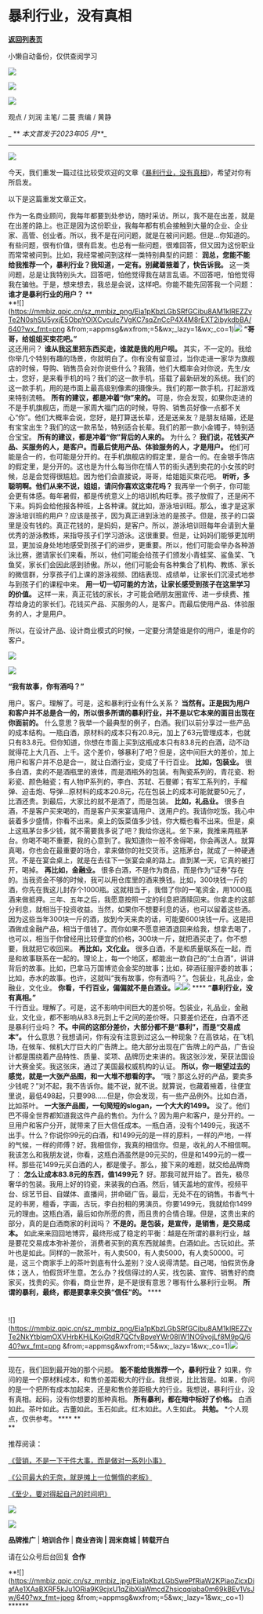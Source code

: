 # 暴利行业，没有真相

[**返回列表页**](/gzh/刘润)

小懒自动备份，仅供查阅学习

![](https://mmbiz.qpic.cn/sz_mmbiz_jpg/Eia1pKbzLGbSZ57HPo7A5mhKzhKlg5Aok3X0IRy7oibLVF7JAbcXz1iago686lltde5Tnia1BGZlBqFymUYr1O4ibsg/640?wx_fmt=jpeg&wxfrom;=5&wx;_lazy=1&wx;_co=1)

![](https://mmbiz.qpic.cn/sz_mmbiz_gif/Eia1pKbzLGbS8bmZ7W5d1awXZd4kciapdFexJQ99VNWq8ib87zI8kJV5ibx733utCNrFqNXZ3NjgN4ibiag8XkuTH00g/640?wx_fmt=gif&from;=appmsg)

![](https://mmbiz.qpic.cn/sz_mmbiz_png/Eia1pKbzLGbSTtbn8MqqpIVS11jgqHd15A3rbk8qaVQxWjn41C46rQD2UuA6UIpdp0icBfRgWAvWV2bAzeuLju9Q/640?wx_fmt=png)

观点 / 刘润 主笔/ 二蔓 责编 / 黄静

 _ ** _本文首发于2023年05_ _月_**_  

* * *

  

![](https://mmbiz.qpic.cn/sz_mmbiz_png/Eia1pKbzLGbQ2lP600v6XALulWwxkyLicicgQJBYfG0YTom4DXjWNHWJWiallou3776XVrbRGYXicK8KZEoBLyOaUAg/640?wx_fmt=png&wxfrom;=5&wx;_lazy=1&wx;_co=1)

今天，我们重发一篇过往比较受欢迎的文章《[暴利行业，没有真相](https://mp.weixin.qq.com/s?__biz=MjM5NjM5MjQ4MQ==&mid=2651706595&idx=1&sn=7964f82b95d91bf085f1994191043f89&scene=21#wechat_redirect)》，希望对你有所启发。

以下是这篇重发文章正文。  

  

作为一名商业顾问，我每年都要到处参访，随时采访。所以，我不是在出差，就是在出差的路上。也正是因为这份职业，我每年都有机会接触到大量的企业、企业家、高管、创业者。所以，我不是在问问题，就是在被问问题。但是...你知道的。有些问题，很有价值，很有启发。也总有一些问题，很难回答，但又因为这份职业而常常被问到。比如，我经常被问到这样一类特别典型的问题：
**润总，您能不能给我推荐一个，暴利行业？我知道，一定有。别藏着掖着了，快告诉我。**
这一类问题，总是让我特别头大。回答吧，怕他觉得我在胡言乱语。不回答吧，怕他觉得我在骗他。于是，想来想去，我总是会说，这样吧。你能不能先回答我一个问题：
**谁才是暴利行业的用户？** **  
**![](https://mmbiz.qpic.cn/sz_mmbiz_png/Eia1pKbzLGbSRfGCibu8AM1klREZZvTe2N0shSU5yxjE5ObpYOlXCvcuIc7VgKC7sqZnCcP4X4M8rEXT2ibykdbBA/640?wx_fmt=png
&from;=appmsg&wxfrom;=5&wx;_lazy=1&wx;_co=1)![](https://mmbiz.qpic.cn/sz_mmbiz_png/Eia1pKbzLGbQ2lP600v6XALulWwxkyLicicQkWsXkiaTw9CK00VSu2azJibI06Ywx67tKBPqgdK4KVMORGuzLwib0JLg/640?wx_fmt=png&wxfrom;=5&wx;_lazy=1&wx;_co=1)
**“哥哥，给姐姐买束花吧。”**  
这还用问？ **谁从我这里把东西买走，谁就是我的用户呗。**
其实，不一定的。我给你举几个特别有趣的场景，你就明白了。你有没有留意过，当你走进一家华为旗舰店的时候，导购、销售员会对你说些什么？我猜，他们大概率会对你说，先生/女士，您好，是来看手机的吗？我们的这一款手机，搭载了最新研发的系统。我们的这一款手机，用的是市面上最高级别像素的摄像头。我们的那一款手机，打起游戏来特别流畅。
**所有的建议，都是冲着“你”来的。**
可是，你会发现，如果你走进的不是手机旗舰店，而是一家周大福门店的时候，导购、销售员好像一点都不关心“你”。他们大概率会说，您好，是打算送长辈，还是送亲友？是朋友结婚，还是有宝宝出生？我们的这一款吊坠，特别适合长辈。我们的那一款小金镯子，特别适合宝宝。
**所有的建议，都是冲着“你”背后的人来的。** 为什么？ **我们说，花钱买产品、买服务的人，是客户。而最后使用产品、体验服务的人，才是用户。**
他们可能是合一的，也可能是分开的。在手机旗舰店的假定里，是合一的。在金银手饰店的假定里，是分开的。这也是为什么每当你在情人节的街头遇到卖花的小女孩的时候，总是会觉得很尴尬。因为他们会直接说，哥哥，给姐姐买束花吧。
**听听，多聪明啊。他们从来不说，姐姐，请问你喜欢这束花吗？**
我再举一个例子，你可能会更有体感。每年暑假，都是传统意义上的培训机构旺季。孩子放假了，还是闲不下来。妈妈会给他报各种班，上各种课。就比如，游泳培训班。那么，谁才是这家游泳培训班的用户？应该是孩子，因为真正进到泳池的是孩子。但是，孩子的口袋里是没有钱的。真正花钱的，是妈妈，是客户。所以，游泳培训班每年会请到大量优秀的游泳教练，来指导孩子们学习游泳。这很重要。但是，让妈妈们能够更加明显，更加设身处地地感受到孩子们的进步，更重要。所以，他们可能会举办各种游泳比赛，邀请家长们来看。所以，他们可能会给孩子们颁发小青蛙奖、鲨鱼奖、飞鱼奖，家长们会因此感到骄傲。所以，他们可能会有各种集合了机构、教练、家长的微信群，分享孩子们上课的游泳视频、团结表现、成绩单，让家长们沉浸式地参与到孩子们的课程中来。
**用一切一切可能的方法，让家长感受到孩子在这里学习的价值。**
这样一来，真正花钱的家长，才可能会晒朋友圈宣传、进一步续费、推荐给身边的家长们。花钱买产品、买服务的人，是客户。而最后使用产品、体验服务的人，才是用户。

所以，在设计产品、设计商业模式的时候，一定要分清楚谁是你的用户，谁是你的客户。  

![](https://mmbiz.qpic.cn/sz_mmbiz_png/Eia1pKbzLGbSRfGCibu8AM1klREZZvTe2N0shSU5yxjE5ObpYOlXCvcuIc7VgKC7sqZnCcP4X4M8rEXT2ibykdbBA/640?wx_fmt=png&from;=appmsg&wxfrom;=5&wx;_lazy=1&wx;_co=1)

![](https://mmbiz.qpic.cn/sz_mmbiz_png/Eia1pKbzLGbQ2lP600v6XALulWwxkyLicic9V0KaXYibNxOAibLiaO0KzH38x27E7jTXuZsAXISsZcKPY0xqAdkkBu8g/640?wx_fmt=png&wxfrom;=5&wx;_lazy=1&wx;_co=1)

 **“我有故事，你有酒吗？”**

  

用户。客户。理解了。可是，这和暴利行业有什么关系？
**当然有。正是因为用户和客户并不总是合一的，所以很多所谓的暴利行业，并不是以它本来的面目出现在你面前的。**
什么意思？我举一个最典型的例子，白酒。我们以前分享过一些产品的成本结构。一瓶白酒，原材料的成本只有20.8元，加上了63元管理成本，也就只有83.8元。但你知道，你想在市面上买到这瓶成本只有83.8元的白酒，动不动就得花上大几百、上千。这个差价，够暴利了吧？但是，这中间巨大的差价，加上用户和客户并不总是合一，就让白酒行业，变成了千行百业。
**比如，包装业。**
很多白酒，卖的不是酒瓶里的液体，而是酒瓶外的包装。有陶瓷系列的，青花瓷、粉彩瓷、颜色釉瓷；有人物IP系列的，李白、苏轼、石曼卿；有军工系列的，手榴弹、迫击炮、导弹...原材料的成本20.8元，花在包装上的成本可能就要50元了，比酒还贵。到最后，大家比的就不是酒了，而是包装。
**比如，礼品业。**
很多白酒，不是客户买来喝的，而是客户买来宴请用户、送用户的。我请你吃饭。我心中装着多少盛情，你看不出来。桌上的饭菜值多少钱，你大概也看不出来。但是，桌上这瓶茅台多少钱，就不需要我多说了吧？我给你送礼。坐下来，我推来两瓶茅台。你喝不喝不重要，我的心意到了。我知道你一般不舍得喝，你会再送人。就算真喝，你也会在最重要的场合，拿来做你的社交货币。这瓶茅台，就成了一种硬通货。不是在宴会桌上，就是在去往下一张宴会桌的路上。直到某一天，它真的被打开，喝掉。
**再比如，金融业。**
很多白酒，不是作为商品，而是作为“证券”存在的。当我资金不够的时候，我可以用仓库里的酒来换钱。比如，300块钱一斤的酒，你先在我这儿封存个1000瓶。这就相当于，我借了你的一笔资金，用1000瓶酒来做抵押。三年、五年之后，我愿意按照一定的利息把酒赎回来。你拿走的这部分利息，就相当于投资收益。当然，如果你不想要利息的话，也可以留着这些酒。因为这些当年300块一斤的酒，放到今天来卖的话，可能要600块钱一斤。这是把酒做成金融产品，相当于借钱了。而你如果不愿意把酒退回来给我，想拿去喝了，也可以，相当于你曾经用比较便宜的价格，300块一斤，就把酒买走了。你不想要，我就把它收回来。
**再比如，文化业。**
很多白酒，不是和质量联系在一起，而是和故事联系在一起的。理论上，每一个地区，都能出一款自己的“土白酒”，讲讲背后的故事。比如，巴拿马万国博览会金奖的故事；比如，碎酒征服评委的故事；比如，赤水的故事。也许，这就叫“我有故事，你有酒吗？”。包装业，礼品业，金融业，文化业。
**你看，千行百业，偏偏就不是白酒业。**![](https://mmbiz.qpic.cn/sz_mmbiz_png/Eia1pKbzLGbSRfGCibu8AM1klREZZvTe2N0shSU5yxjE5ObpYOlXCvcuIc7VgKC7sqZnCcP4X4M8rEXT2ibykdbBA/640?wx_fmt=png&from;=appmsg&wxfrom;=5&wx;_lazy=1&wx;_co=1)![](https://mmbiz.qpic.cn/sz_mmbiz_png/Eia1pKbzLGbQ2lP600v6XALulWwxkyLicicjY4JpucWiaHNkofOzzP1LMFY762EjFjUEw0DllPFArwxgxDPK0oPHbw/640?wx_fmt=png&wxfrom;=5&wx;_lazy=1&wx;_co=1)
**** **“暴利行业，没有真相。”**  
千行百业。理解了。可是，这不影响中间巨大的差价呀。包装业，礼品业，金融业，文化业，都不影响从83.8元到上千之间的差价呀。只要差价还在，白酒不还是暴利行业吗？
**不。中间的这部分差价，大部分都不是“暴利”，而是“交易成本”。**
什么意思？我想请问，你有没有注意到过这么一种现象？在高铁站，在飞机场，在候车、候机大厅巨大的广告牌上。绝大部分出现在广告牌上的产品，广告设计都是围绕着产品特性、质量、奖项、品牌历史来讲的。我这张沙发，荣获法国设计大赛金奖。我这张床，通过了美国最权威机构的认证。
**所以，你一眼望过去的感觉，就是一大张产品图，和一大堆不想看的字。**
“哦？那这么好的产品，要卖多少钱呢？”对不起，我不告诉你。能不说，就不说。就算说，也藏着掖着，往便宜里说，最低498起，只要998......但是，你会发现，有一些产品例外。比如白酒，比如茶叶。
**一大张产品图，一句简短的slogan，一个大大的1499。**
没了。他们巴不得全世界都知道我这件产品的售价。为什么？因为用户和客户，是分开的。一旦用户和客户分开，就带来了巨大信任成本。一瓶白酒，没有个1499元，我送不出手。什么？你说你99元的白酒，和1499元的是一样的原料，一样的产地，一样的气候，一样的师傅？好。我相信你，我真的相信你。但是，收礼的人不相信啊。我该怎么和我朋友说，你看，这瓶白酒虽然是99元买的，但是和1499元的一模一样。那些花1499元买白酒的人，都是傻子。那么，接下来的难题，就交给品牌商了：
**怎么让成本83.8元的东西，值1499元？**
好。那我可就开始了。首先，极尽奢华的包装。我用上好的钧瓷，来装我的白酒。然后，铺天盖地的宣传。视频平台、综艺节目、自媒体、直播间，拼命砸广告。最后，无处不在的销售。书香气十足的书房，檀香，字画，古玩，李白扮相的男演员。你要1499元，我就给你1499元的理由。这瓶白酒，最后如你所愿的贵，而且贵的合情合理。但是，这贵出来的部分，真的是白酒商家的利润吗？
**不是的。是包装，是宣传，是销售，是交易成本。**
如此来来回回地博弈，最终形成了稳定的平衡：越是在所谓的暴利行业，越是要花交易成本弥补差价，消费者买到的真东西就越贵。白酒如此。古玩如此。茶叶也是如此。同样的一款茶叶，有人卖500，有人卖5000，有人卖50000。可是，这三个商家手上的茶叶到底有什么差别？没人说得清楚。自己喝，怕假货伤身体；送人，怕假货坏生意。怎么办？找信得过的人买，找包装、宣传、销售好的商家买，找贵的买。你看，商业世界，是不是很有意思？哪有什么暴利行业啊。
**所谓的暴利，最终，都是要拿来交换“信任”的。** ****

#
![](https://mmbiz.qpic.cn/sz_mmbiz_png/Eia1pKbzLGbSRfGCibu8AM1klREZZvTe2NkYtblqmOXVHrbKHjLKojGtdR7QCfvBpveYWr08IW1NO9vojLf8M9pQ/640?wx_fmt=png
&from;=appmsg&wxfrom;=5&wx;_lazy=1&wx;_co=1)![](https://mmbiz.qpic.cn/sz_mmbiz_png/Eia1pKbzLGbSRfGCibu8AM1klREZZvTe2Njtqpm33zGwYAJbGQdulrG3RCb8cORETRiateayaQibxUiba5Q5ShiaasnQ/640?wx_fmt=png&from;=appmsg&wxfrom;=5&wx;_lazy=1&wx;_co=1)

 **** ****  
现在，我们回到最开始的那个问题。 **能不能给我推荐一个，暴利行业？**
如果，你问的是一个原材料成本，和售价差距极大的行业。我想说，比比皆是。如果，你问的是一个把所有成本加起来，还是和售价差距极大的行业。我想说，暴利行业，没有真相。起码，没有你想要的那种真相。
**所有暴利，都在暗中标好了价格。** 白酒如此。茶叶如此。古董如此。玉石如此。红木如此。人生如此。 **共勉。** *个人观点，仅供参考。 **** **  
**

推荐阅读：

[
《营销，不是一下干件大事，而是做对一系列小事》](https://mp.weixin.qq.com/s?__biz=MjM5NjM5MjQ4MQ==&mid=2651732689&idx=2&sn=bfdca8d8f2f403c2a8859b9efd395420&chksm=bd13619f8a64e889d6991cdcdc77e9cfc0e45541882de6345b03aac7dc12d776ddf9e6f27f3a&token=1695997797&lang=zh_CN&scene=21#wechat_redirect)

[《公司最大的无奈，就是摊上一位懒惰的老板》](https://mp.weixin.qq.com/s?__biz=MjM5NjM5MjQ4MQ==&mid=2651732651&idx=2&sn=7e9de6c4e08a2cbfa8fb3a43b8cbc13d&chksm=bd1361e58a64e8f33ad1451cc3ffb8ec45c21c523ce70f64b043e7dcf6bd34e6e42f8f0f7a5d&token=1695997797&lang=zh_CN&scene=21#wechat_redirect)

[《至少，要对得起自己的时间吧》](https://mp.weixin.qq.com/s?__biz=MjM5NjM5MjQ4MQ==&mid=2651732628&idx=2&sn=8377d2b78c04cb2beaa9f0d450388f97&chksm=bd1361da8a64e8cc1467cf9798ca95cdb346491740b58c60728975b114d3cca7aa682bb591c3&token=1695997797&lang=zh_CN&scene=21#wechat_redirect)

[](https://mp.weixin.qq.com/s?__biz=MjM5NjM5MjQ4MQ==&mid=2651716460&idx=2&sn=b45c2198a7737a1d895d85a2d3e7347e&chksm=bd10a0228a6729343d35bf8ed63a8261db8d3a688bfbe2a763c175cdac98efba6a0042df419b&token=598394309&lang=zh_CN&scene=21#wechat_redirect)

![](https://mmbiz.qpic.cn/mmbiz_gif/Eia1pKbzLGbSW4ZghUPZic5T0t6Uh1BIyaLcM1PCX9rH7ERh5oEN89Pv5FXNMJlAJVDM3QqngMysJvhL6ibDQgJ6A/640?wx_fmt=gif&wxfrom;=5&wx;_lazy=1)

[![](https://mmbiz.qpic.cn/sz_mmbiz_gif/Eia1pKbzLGbS8bmZ7W5d1awXZd4kciapdFWm3FsSdNxLPwOEvtcQ6jtuLtjib8TutK8pf5Bdjm3L0Jfk2OaWkTIpQ/640?wx_fmt=gif&from;=appmsg)]()

 **品牌推广** | **培训合作** | **商业咨询 | 润米商城** **| 转载开白**

请在公众号后台回复 **合作**

**![](https://mmbiz.qpic.cn/sz_mmbiz_jpg/Eia1pKbzLGbSwePfRiaW2KPiaoZicxDiafAe1XAaBXRF5kJu1ORia9K9cjxU1qZibXiaWmcdZhsicqqiaba0m69kBEv1VsJw/640?wx_fmt=jpeg
&from;=appmsg&wxfrom;=5&wx;_lazy=1&wx;_co=1) ******


